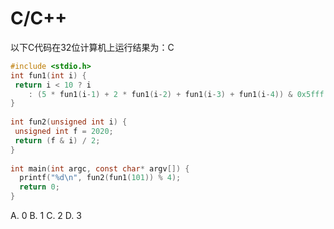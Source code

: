 # C/C++

以下C代码在32位计算机上运行结果为：C

```c
#include <stdio.h>
int fun1(int i) {
 return i < 10 ? i
    : (5 * fun1(i-1) + 2 * fun1(i-2) + fun1(i-3) + fun1(i-4)) & 0x5fff;
}
 
int fun2(unsigned int i) {
 unsigned int f = 2020;
 return (f & i) / 2;
}
 
int main(int argc, const char* argv[]) {
  printf("%d\n", fun2(fun1(101)) % 4);
  return 0;
}
```
A. 0
B. 1
C. 2
D. 3